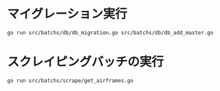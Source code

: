 # マイグレーション実行

```
go run src/batchs/db/db_migration.go src/batchs/db/db_add_master.go
```
# スクレイピングバッチの実行
```
go run src/batchs/scrape/get_airframes.go 
```
